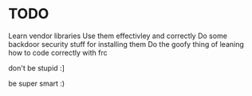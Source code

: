 # TODO


Learn vendor libraries
Use them effectivley and correctly
Do some backdoor security stuff for installing them
Do the goofy thing of leaning how to code correctly with frc

don't be stupid :]






be super smart :)